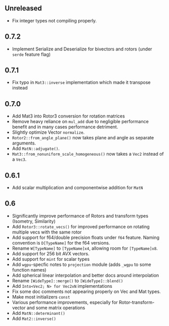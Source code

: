 <!-- next-header -->
## Unreleased
- Fix integer types not compiling properly.

## 0.7.2
- Implement Serialize and Deserialize for bivectors and rotors (under `serde` feature flag)

## 0.7.1
- Fix typo in `Mat3::inverse` implementation which made it transpose instead

## 0.7.0
- Add Mat3 into Rotor3 conversion for rotation matrices
- Remove heavy reliance on `mul_add` due to negligible performance benefit and in many cases performance detriment.
- Slightly optimize Vector `normalize`.
- `Rotor2::from_angle_plane()` now takes plane and angle as separate arguments.
- Add `MatN::adjugate()`.
- `Mat3::from_nonuniform_scale_homogeneous()` now takes a `Vec2` instead of a `Vec3`.

## 0.6.1
- Add scalar multiplication and componentwise addition for `MatN`

## 0.6
- Significantly improve performance of Rotors and transform types (Isometry, Similarity)
- Add `Rotor3::rotate_vecs()` for improved performance on rotating multiple vecs with the same rotor
- Add support for f64/double precision floats under `f64` feature. Naming convention is `D[TypeName]` for the f64 versions.
- Rename `W[TypeName]` to `[TypeName]x4`, allowing room for `[TypeName]x8`.
- Add support for 256 bit AVX vectors.
- Add support for `mint` for scalar types
- Add `wgpu`-specfic notes to `projection` module (adds `_wgpu` to some function names)
- Add spherical linear interpolation and better docs around interpolation
- Rename `[WideType]::merge()` to `[WideType]::blend()`
- Add `Into<Vec2; N> for Vec2xN` implementations
- Fix some doc comments not appearing properly on Vec and Mat types.
- Make most initializers `const`
- Various performance improvements, especially for Rotor-transform-vector and some matrix operations
- Add `MatN::determinant()`
- Add `Mat2::inverse()`
